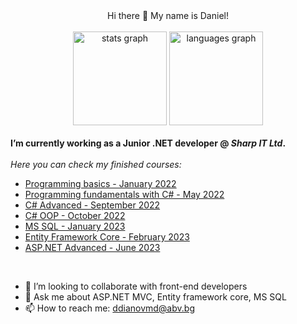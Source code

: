 <div align="center">Hi there 👋 My name is Daniel!</div> <br>

</div>
<div align="center">
  <img src="https://github-readme-stats.vercel.app/api?hide_title=false&hide_rank=false&show_icons=true&include_all_commits=true&count_private=true&disable_animations=false&theme=dracula&locale=en&hide_border=false&username=ddianovmd" height="150" alt="stats graph"  />
  <img src="https://github-readme-stats.vercel.app/api/top-langs?locale=en&hide_title=false&layout=compact&card_width=320&langs_count=5&theme=dracula&hide_border=false&username=ddianovmd" height="150" alt="languages graph"  />
</div> <br>

<div align="left"> <b> I’m currently working as a Junior .NET developer @  <i>Sharp IT Ltd</i>. </b></div> 
<br>
<div align="left">
  <i>Here you can check my finished courses:</i> <br>
  <ul>
    <li><a href="https://softuni.bg/Certificates/Details/124135/3d3123a4" target="_blank">Programming basics - January 2022</a></li>
    <li><a href="https://softuni.bg/Certificates/Details/139286/b2e99357" target="_blank">Programming fundamentals with C# - May 2022</a></li>
    <li><a href="https://softuni.bg/Certificates/Details/143931/26bdf214" target="_blank">C# Advanced - September 2022</a></li>
    <li><a href="https://softuni.bg/Certificates/Details/150718/e61b06e1" target="_blank">C# OOP - October 2022</a></li>
    <li><a href="https://softuni.bg/Certificates/Details/157870/b2c8de83" target="_blank">MS SQL - January 2023</a></li>
    <li><a href="https://softuni.bg/certificates/details/164902/de7ef58d" target="_blank">Entity Framework Core - February 2023</a></li>
    <li><a href="https://softuni.bg/certificates/details/182187/52b82866" target="_blank">ASP.NET Advanced - June 2023</a></li>
  </ul> <br>

- 👯 I’m looking to collaborate with front-end developers
- 💬 Ask me about ASP.NET MVC, Entity framework core, MS SQL
- 📫 How to reach me: ddianovmd@abv.bg

<!--
**DDianovMD/ddianovmd** is a ✨ _special_ ✨ repository because its `README.md` (this file) appears on your GitHub profile.

Here are some ideas to get you started:

- 🔭 I’m currently working on ...
- 🌱 I’m currently learning ...
- 👯 I’m looking to collaborate on ...
- 🤔 I’m looking for help with ...
- 💬 Ask me about ...
- 📫 How to reach me: ...
- 😄 Pronouns: ...
- ⚡ Fun fact: ...
-->
